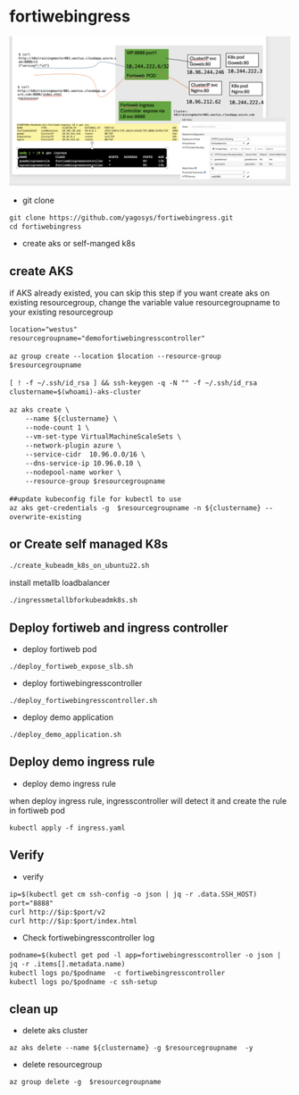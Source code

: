 # fortiwebingress
![demo](./demo.png "demo diagram")

- git clone
```
git clone https://github.com/yagosys/fortiwebingress.git
cd fortiwebingress

```
- create aks or self-manged k8s

## create AKS 
if AKS already existed, you can skip this step
if you want create aks on existing resourcegroup, change the variable value resourcegroupname to your existing resourcegroup

```
location="westus"
resourcegroupname="demofortiwebingresscontroller"

az group create --location $location --resource-group $resourcegroupname

[ ! -f ~/.ssh/id_rsa ] && ssh-keygen -q -N "" -f ~/.ssh/id_rsa
clustername=$(whoami)-aks-cluster

az aks create \
    --name ${clustername} \
    --node-count 1 \
    --vm-set-type VirtualMachineScaleSets \
    --network-plugin azure \
    --service-cidr  10.96.0.0/16 \
    --dns-service-ip 10.96.0.10 \
    --nodepool-name worker \
    --resource-group $resourcegroupname

##update kubeconfig file for kubectl to use 
az aks get-credentials -g  $resourcegroupname -n ${clustername} --overwrite-existing
```

## or Create self managed K8s  

```bash
./create_kubeadm_k8s_on_ubuntu22.sh
```

install metallb loadbalancer
```
./ingressmetallbforkubeadmk8s.sh
```
## Deploy fortiweb and ingress controller 
- deploy fortiweb pod
```
./deploy_fortiweb_expose_slb.sh
```

- deploy fortiwebingresscontroller 
```
./deploy_fortiwebingresscontroller.sh
```
- deploy demo application 

```
./deploy_demo_application.sh

```
## Deploy demo ingress rule 
- deploy demo ingress rule

when deploy ingress rule, ingresscontroller will detect it and create the rule in fortiweb pod
```
kubectl apply -f ingress.yaml

```
## Verify 
- verify 
```
ip=$(kubectl get cm ssh-config -o json | jq -r .data.SSH_HOST)
port="8888"
curl http://$ip:$port/v2
curl http://$ip:$port/index.html
```

- Check fortiwebingresscontroller log

```
podname=$(kubectl get pod -l app=fortiwebingresscontroller -o json | jq -r .items[].metadata.name)
kubectl logs po/$podname  -c fortiwebingresscontroller
kubectl logs po/$podname -c ssh-setup
```
## clean up 

- delete aks cluster
```
az aks delete --name ${clustername} -g $resourcegroupname  -y
```
- delete resourcegroup
```
az group delete -g  $resourcegroupname
```
